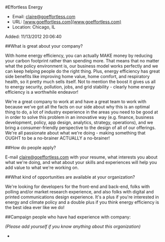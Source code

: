 
#Effortless Energy

* Email: [claire@goeffortless.com](mailto:claire@goeffortless.com)
* URL: [www.goeffortless.com](www.goeffortless.com)
* Location: Chicago, IL

Added: 11/13/2012 20:06:40

##What is great about your company?

With home energy efficiency, you can actually MAKE money by reducing your carbon footprint rather than spending more.  That means that no matter what the policy environment is, our business model works perfectly and we can keep helping people do the right thing.  Plus, energy efficiency has great side benefits like improving home value, home comfort, and respiratory health, so it pretty much sells itself.  Not to mention the boost it gives us all to energy security, pollution, jobs, and grid stability - clearly home energy efficiency is a worthwhile endeavor!



We're a great company to work at and have a great team to work with because we've got all the facts on our side about why this is an optimal thing to do, a lot of industry experience in the areas you need to be good at in order to solve this problem in an innovative way (e.g. finance, business development, policy, app design, analytics, strategy, operations), and we bring a consumer-friendly perspective to the design of all of our offerings.  We're all passionate about what we're doing - making something that OUGHT to be a no-brainer ACTUALLY a no-brainer!

##How do people apply?

E-mail claire@goeffortless.com with your resume, what interests you about what we're doing, and what about your skills and experiences will help you add value to what we're working on.

##What kind of opportunities are available at your organization?

We're looking for developers for the front-end and back-end, folks with polling and/or market research experience, and also folks with digital and printed communications design experience.  It's a plus if you're interested in energy and climate policy and a double plus if you think energy efficiency is the best idea ever like we do!

##Campaign people who have had experience with company:

*(Please add yourself if you know anything about this organization)*

* 


    